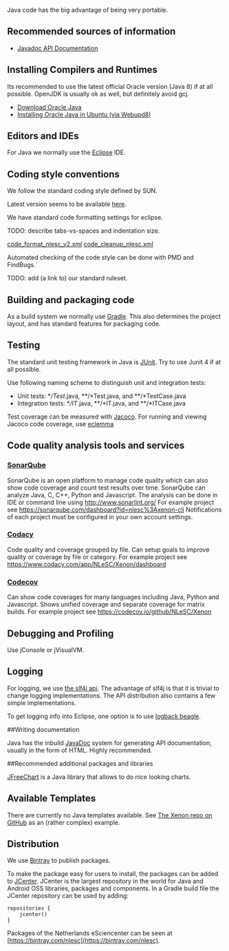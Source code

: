 Java code has the big advantage of being very portable.

## Recommended sources of information

* [Javadoc API Documentation](http://docs.oracle.com/javase/8/docs/api/)

## Installing Compilers and Runtimes

Its recommended to use the latest official Oracle version (Java 8) if at all possible. OpenJDK is usually ok as well, but definitely avoid gcj.

* [Download Oracle Java](http://www.oracle.com/technetwork/java/javase/downloads/index.html)
* [Installing Oracle Java in Ubuntu (via Webupd8)](http://www.webupd8.org/2014/03/oracle-java-8-stable-released-install.html)

## Editors and IDEs

For Java we normally use the [Eclipse](https://www.eclipse.org/) IDE.

## Coding style conventions

We follow the standard coding style defined by SUN.

Latest version seems to be available [here](https://www.scribd.com/doc/15884743/Java-Coding-Style-by-Achut-Reddy).

We have standard code formatting settings for eclipse.

TODO: describe tabs-vs-spaces and indentation size.

[code_format_nlesc_v2.xml](java_eclipse_config/code_format_nlesc_v2.xml)
[code_cleanup_nlesc.xml](java_eclipse_config/code_cleanup_nlesc.xml)

Automated checking of the code style can be done with PMD and FindBugs.`

TODO: add (a link to) our standard ruleset.

## Building and packaging code

As a build system we normally use [Gradle](http://gradle.org/). This also determines the project layout, and has standard features for packaging code.

## Testing

The standard unit testing framework in Java is [JUnit](http://junit.org/junit4/). Try to use Junit 4 if at all possible.

Use following naming scheme to distinguish unit and integration tests:
* Unit tests: **/Test*.java, **/*Test.java, and **/*TestCase.java
* Integration tests: **/IT*.java, **/*IT.java, and **/*ITCase.java

Test coverage can be measured with [Jacoco](http://eclemma.org/jacoco/). For running and viewing Jacoco code coverage, use [eclemma](http://www.eclemma.org/)

## Code quality analysis tools and services

### [SonarQube](https://about.sonarqube.com/)

SonarQube is an open platform to manage code quality which can also show code coverage and count test results over time.
SonarQube can analyze Java, C, C++, Python and Javascript.
The analysis can be done in IDE or command line using http://www.sonarlint.org/
For example project see https://sonarqube.com/dashboard?id=nlesc%3Axenon-cli
Notifications of each project must be configured in your own account settings.

### [Codacy](https://www.codacy.com)

Code quality and coverage grouped by file.
Can setup goals to improve quality or coverage by file or category.
For example project see https://www.codacy.com/app/NLeSC/Xenon/dashboard

### [Codecov](https://codecov.io)
Can show code coverages for many languages including Java, Python and Javascript.
Shows unified coverage and separate coverage for matrix builds.
For example project see https://codecov.io/github/NLeSC/Xenon

## Debugging and Profiling

Use jConsole or jVisualVM.

## Logging

For logging, we use [the slf4j api](http://www.slf4j.org). The advantage of slf4j is that it is trivial to change logging implementations. The API distribution also contains a few simple implementations.

To get logging info into Eclipse, one option is to use [logback beagle](http://logback.qos.ch/beagle).

##Writing documentation

Java has the inbuild [JavaDoc](http://www.oracle.com/technetwork/java/javase/documentation/index-jsp-135444.html) system for generating API documentation, usually in the form of HTML. Highly recommended.

##Recommended additional packages and libraries

[JFreeChart](http://www.jfree.org/jfreechart/) is a Java library that allows to do nice looking charts.

## Available Templates

There are currently no Java templates available. See [The Xenon repo on GitHub](https://github.com/nlesc/xenon) as an (rather complex) example.

## Distribution

We use [Bintray](https://bintray.com/howbintrayworks) to publish packages.

To make the package easy for users to install, the packages can be added to [JCenter](http://jcenter.bintray.com/).
JCenter is the largest repository in the world for Java and Android OSS libraries, packages and components.
In a Gradle build file the JCenter repository can be used by adding:
```
repositories {
    jcenter()
}
```

Packages of the Netherlands eSciencenter can be seen at [https://bintray.com/nlesc](https://bintray.com/nlesc).
